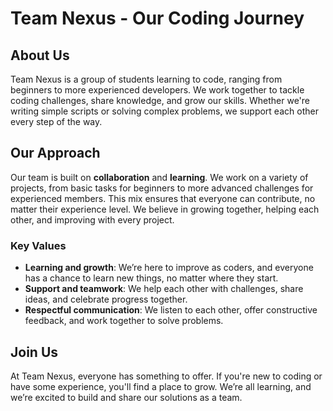 # Team Nexus - Our Coding Journey

## About Us

Team Nexus is a group of students learning to code, ranging from beginners to
more experienced developers.
We work together to tackle coding challenges, share knowledge, and grow our
skills.
Whether we're writing simple scripts or solving complex problems, we support
each other every step of the way.

## Our Approach

Our team is built on **collaboration** and **learning**.
We work on a variety of projects, from basic tasks for beginners to more
advanced challenges for experienced members.
This mix ensures that everyone can contribute, no matter their experience level.
We believe in growing together, helping each other, and improving with every
project.

### Key Values

- **Learning and growth**: We’re here to improve as coders, and everyone has a
  chance to learn new things, no matter where they start.
- **Support and teamwork**: We help each other with challenges, share ideas,
  and celebrate progress together.
- **Respectful communication**: We listen to each other, offer constructive
  feedback, and work together to solve problems.

## Join Us

At Team Nexus, everyone has something to offer.
If you're new to coding or have some experience, you'll find a place to grow.
We’re all learning, and we’re excited to build and share our solutions as
a team.
